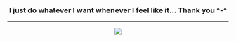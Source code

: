 <h3 align="center">I just do whatever I want whenever I feel like it... Thank you ^-^</h3>

---

<p align="center">
  <img src="https://media.giphy.com/media/e7sfQlKCL4UHOpDeIn/giphy.gif">
</p>

<!---
TeryakiiSauce/TeryakiiSauce is a ✨ special ✨ repository because its `README.md` (this file) appears on your GitHub profile.
You can click the Preview link to take a look at your changes.
--->
